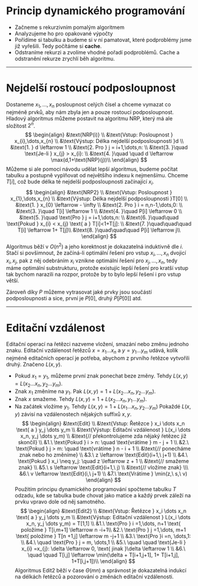 # Princip dynamického programování
- Začneme s rekurzivním pomalým algoritmem
- Analyzujeme ho pro opakované výpočty
- Pořídíme si tabulku a budeme si v ní pamatovat, které podproblémy jsme již vyřešili. Tedy počítáme si **cache**.
- Odstraníme rekurzi a zvolíme vhodné pořadí podproblémů. Cache a odstranění rekurze zrychlí běh algoritmu.
---
# Nejdelší rostoucí podposloupnost
Dostaneme $x_{1},\dots,x_{n}$ posloupnost celých čísel a chceme vymazat co nejméně prvků, aby nám zbyla jen a pouze rostoucí podposloupnost. 
Hladový algoritmus můžeme postavit na algoritmu NRP, který má ale složitost $2^n$.
$$
\begin{align}
&\text{NRP(i)} \\
&\text{Vstup: Posloupnost } x_{i},\dots,x_{n} \\
&\text{Výstup: Délka nejdelší podposloupnosti }d \\
&\text{1. } d  \leftarrow 1 \\
&\text{2.  Pro } j = i+1,\dots,n: \\
&\text{3.  }\quad \text{Je-li } x_{j} > x_{i}: \\
&\text{4.  }\quad \quad d \leftarrow \max(d,1+\text{NRP}(j))\\
\end{align}
$$
Můžeme si ale pomocí návodu udělat lepší algoritmus, budeme počítat tabulku a postupně vyplňovat od největšího indexu k nejmenšímu. Chceme $T[i]$, což bude délka té nejdelší podposloupnosti začínající $x_{i}$.
$$
\begin{align}
&\text{NRP2} \\
&\text{Vstup: Posloupnost } x_{1},\dots,x_{n} \\
&\text{Výstup: Délka nejdelší podposloupnosti }T[0] \\
&\text{1. } x_{0}  \leftarrow - \infty \\
&\text{2.  Pro } i = n,n-1,\dots,0: \\
&\text{3.  }\quad T[i] \leftarrow 1  \\
&\text{4.  }\quad P[i] \leftarrow 0 \\
&\text{5.  }\quad \text{Pro } j = i+1,\dots,n: \\
&\text{6.  }\quad\quad \text{Pokud } x_{i} < x_{j} \text{ a } T[i]<1+T[j]: \\
&\text{7.  }\quad\quad\quad T[i] \leftarrow 1+ T[j]\\
&\text{8.  }\quad\quad\quad P[i] \leftarrow j\\
\end{align}
$$
Algoritmus běží v $O(n^2)$ a jeho korektnost je dokazatelná induktivně dle $i$. Stačí si povšimnout, že začíná-li optimální řešení pro vstup $x_{i},\dots,x_{n}$ dvojicí $x_{i},x_{j}$, pak z něj odebráním $x_{i}$ vznikne optimální řešení pro $x_{j},\dots,x_{n}$, tedy máme optimální substrukturu, protože existujíc lepší řešení pro kratší vstup tak bychom narazili na rozpor, protože by to bylo lepší řešení i pro vstup větší. 

Zároveň díky $P$ můžeme vytrasovat jaké prvky jsou součástí podposloupnosti a sice, první je $P[0]$, druhý $P[P[0]]$ atd.

---
# Editační vzdálenost
Editační operací na řetězci nazveme vložení, smazání nebo změnu jednoho znaku. Editační vzdálenost řetězců $x = x_1 \dots x_n$ a $y = y_{1} \dots y_{m}$ udává, kolik nejméně editačních operací je potřeba, abychom z prvního řetězce vytvořili druhý. Značeno $L(x, y)$.

- Pokud $x_{1} = y_{1}$, můžeme první znak ponechat beze změny. Tehdy $L(x, y) = L(x_{2}\dots x_{n}, y_{2} \dots y_{m}).$
- Znak $x_{1}$ změníme na $y_{1}$. Pak $L(x, y) = 1 + L(x_{2}\dots x_{n}, y_{2} \dots y_{m})$.
- Znak $x$ smažeme. Tehdy $L(x, y) = 1 + L(x_{2}\dots x_{n}, y_{1} \dots y_{m})$.
- Na začátek vložíme $y_{1}$. Tehdy $L(x, y) = 1 + L(x_{1}\dots x_{n}, y_{2} \dots y_{m})$
Pokaždé $L(x,y)$ závisí na vzdálenostech nějakých suffixů $x,y$.
$$
\begin{align}
&\text{Edit} \\
&\text{Vstup: Řetězce } x_i \dots x_n \text{ a } y_j \dots y_m \\
&\text{Výstup: Editační vzdálenost } L(x_i \dots x_n, y_j \dots y_m) \\
&\text{// překontrolujeme zda nějaký řetězec již skončíl} \\
&1.\ \text{Pokud } i > n: \quad \text{vrátíme } m - j + 1 \\
&2.\ \text{Pokud } j > m: \quad \text{vrátíme } n - i + 1 \\ 
&\text{// ponecháme znak nebo ho změníme} \\
&3.\ z \leftarrow \text{Edit}(i+1,\ j+1) \\
&4.\ \text{Pokud } x_i \neq y_j: \quad z \leftarrow z + 1 \\
&\text{// smažeme znak} \\
&5.\ s \leftarrow \text{Edit}(i+1,\ j) \\
&\text{// vložíme znak} \\\
&6.\ v \leftarrow \text{Edit}(i,\ j+1) \\
&7.\ \text{Vrátíme } \min(z,\ s,\ v)
\end{align}
$$Použitím principu dynamického programování spočteme tabulku $T$ odzadu, kde se tabulka bude chovat jako matice a každý prvek záleží na prvku vpravo dole od něj samotného. 
$$
\begin{align}
&\text{Edit2} \\
&\text{Vstup: Řetězce } x_i \dots x_n \text{ a } y_j \dots y_m \\
&\text{Výstup: Editační vzdálenost } L(x_i \dots x_n, y_j \dots y_m) = T[1,1] \\
&1.\ \text{Pro } i =1,\dots, n+1 \text{ položíme } T[i,m+1] \leftarrow n -i+1\\
&2.\ \text{Pro } j =1,\dots, m+1 \text{ položíme } T[n +1,j] \leftarrow m -j+1 \\ 
&3.\ \text{Pro }i =n, \dots,1: \\
&4.\ \quad \text{Pro } j = m, \dots,1 \\
&5.\ \quad \quad \text{Je-li } x_{i} =x_{j}: \delta \leftarrow 0, \text{ jinak }\delta \leftarrow 1 \\
&6.\ \quad \quad T[i,j] \leftarrow \min(\delta + T[i+1,j+1], 1+ T[i+1,j],  1+T[i,j+1])\\
\end{align}
$$
Algoritmus $\text {Edit2}$ běží v čase $\Theta(mn)$ a správnost je dokazatelná indukcí na délkách řetězců a pozorování o změnách editační vzdálenosti. 